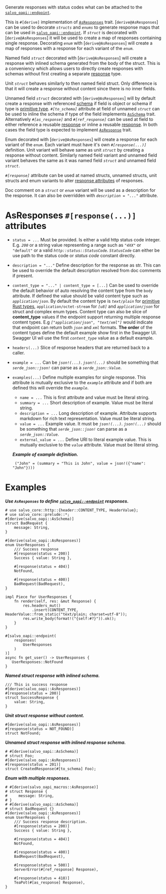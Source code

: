 Generate responses with status codes what
can be attached to the [`salvo_oapi::endpoint`][path_as_responses].

This is `#[derive]` implementation of [`AsResponses`][as_responses] trait. [`derive@AsResponses`]
can be used to decorate _`structs`_ and _`enums`_ to generate response maps that can be used in
[`salvo_oapi::endpoint`][path_as_responses]. If _`struct`_ is decorated with [`derive@AsResponses`] it will be
used to create a map of responses containing single response. Decorating _`enum`_ with
[`derive@AsResponses`] will create a map of responses with a response for each variant of the _`enum`_.

Named field _`struct`_ decorated with [`derive@AsResponses`] will create a response with inlined schema
generated from the body of the struct. This is a conveniency which allows users to directly
create responses with schemas without first creating a separate [response][as_response] type.

Unit _`struct`_ behaves similarly to then named field struct. Only difference is that it will create
a response without content since there is no inner fields.

Unnamed field _`struct`_ decorated with [`derive@AsResponses`] will by default create a response with
referenced [schema][to_schema] if field is object or schema if type is [primitive
type][primitive]. _`#[to_schema]`_ attribute at field of unnamed _`struct`_ can be used to inline
the schema if type of the field implements [`AsSchema`][to_schema] trait. Alternatively
_`#[as_response]`_ and _`#[ref_response]`_ can be used at field to either reference a reusable
[response][as_response] or inline a reusable [response][as_response]. In both cases the field
type is expected to implement [`AsResponse`][as_response] trait.


Enum decorated with [`derive@AsResponses`] will create a response for each variant of the _`enum`_.
Each variant must have it's own _`#[response(...)]`_ definition. Unit variant will behave same
as unit _`struct`_ by creating a response without content. Similarly named field variant and
unnamed field variant behaves the same as it was named field _`struct`_ and unnamed field
_`struct`_.

_`#[response]`_ attribute can be used at named structs, unnamed structs, unit structs and enum
variants to alter [response attributes](#intoresponses-response-attributes) of responses.

Doc comment on a _`struct`_ or _`enum`_ variant will be used as a description for the response.
It can also be overridden with _`description = "..."`_ attribute.

# AsResponses `#[response(...)]` attributes

* `status = ...` Must be provided. Is either a valid http status code integer. E.g. _`200`_ or a
  string value representing a range such as _`"4XX"`_ or `"default"` or a valid _`http::status::StatusCode`_.
  _`StatusCode`_ can either be use path to the status code or _status code_ constant directly.

* `description = "..."` Define description for the response as str. This can be used to
  override the default description resolved from doc comments if present.

* `content_type = "..." | content_type = [...]` Can be used to override the default behavior of auto resolving the content type
  from the `body` attribute. If defined the value should be valid content type such as
  _`application/json`_. By default the content type is _`text/plain`_ for
  [primitive Rust types][primitive], `application/octet-stream` for _`[u8]`_ and
  _`application/json`_ for struct and complex enum types.
  Content type can also be slice of **content_type** values if the endpoint support returning multiple
 response content types. E.g _`["application/json", "text/xml"]`_ would indicate that endpoint can return both
 _`json`_ and _`xml`_ formats. **The order** of the content types define the default example show first in
 the Swagger UI. Swagger UI wil use the first _`content_type`_ value as a default example.

* `headers(...)` Slice of response headers that are returned back to a caller.

* `example = ...` Can be _`json!(...)`_. _`json!(...)`_ should be something that
  _`serde_json::json!`_ can parse as a _`serde_json::Value`_.

* `examples(...)` Define multiple examples for single response. This attribute is mutually
  exclusive to the _`example`_ attribute and if both are defined this will override the _`example`_.
    * `name = ...` This is first attribute and value must be literal string.
    * `summary = ...` Short description of example. Value must be literal string.
    * `description = ...` Long description of example. Attribute supports markdown for rich text
      representation. Value must be literal string.
    * `value = ...` Example value. It must be _`json!(...)`_. _`json!(...)`_ should be something that
      _`serde_json::json!`_ can parse as a _`serde_json::Value`_.
    * `external_value = ...` Define URI to literal example value. This is mutually exclusive to
      the _`value`_ attribute. Value must be literal string.

     _**Example of example definition.**_
    ```text
     ("John" = (summary = "This is John", value = json!({"name": "John"})))
    ```

# Examples

_**Use `AsResponses` to define [`salvo_oapi::endpoint`][path] responses.**_
```
# use salvo_core::http::{header::CONTENT_TYPE, HeaderValue};
# use salvo_core::prelude::*;
#[derive(salvo_oapi::AsSchema)]
struct BadRequest {
    message: String,
}

#[derive(salvo_oapi::AsResponses)]
enum UserResponses {
    /// Success response
    #[response(status = 200)]
    Success { value: String },

    #[response(status = 404)]
    NotFound,

    #[response(status = 400)]
    BadRequest(BadRequest),
}

impl Piece for UserResponses {
    fn render(self, res: &mut Response) {
        res.headers_mut()
            .insert(CONTENT_TYPE, HeaderValue::from_static("text/plain; charset=utf-8"));
        res.write_body(format!("{self:#?}")).ok();
    }
}

#[salvo_oapi::endpoint(
    responses(
        UserResponses
    )
)]
async fn get_user() -> UserResponses {
   UserResponses::NotFound
}
```
_**Named struct response with inlined schema.**_
```
/// This is success response
#[derive(salvo_oapi::AsResponses)]
#[response(status = 200)]
struct SuccessResponse {
    value: String,
}
```

_**Unit struct response without content.**_
```
#[derive(salvo_oapi::AsResponses)]
#[response(status = NOT_FOUND)]
struct NotFound;
```

_**Unnamed struct response with inlined response schema.**_
```
# #[derive(salvo_oapi::AsSchema)]
# struct Foo;
#[derive(salvo_oapi::AsResponses)]
#[response(status = 201)]
struct CreatedResponse(#[to_schema] Foo);
```

_**Enum with multiple responses.**_
```
# #[derive(salvo_oapi_macros::AsResponse)]
# struct Response {
#     message: String,
# }
# #[derive(salvo_oapi::AsSchema)]
# struct BadRequest {}
#[derive(salvo_oapi::AsResponses)]
enum UserResponses {
    /// Success response description.
    #[response(status = 200)]
    Success { value: String },

    #[response(status = 404)]
    NotFound,

    #[response(status = 400)]
    BadRequest(BadRequest),

    #[response(status = 500)]
    ServerError(#[ref_response] Response),

    #[response(status = 418)]
    TeaPot(#[as_response] Response),
}
```

[as_responses]: trait.AsResponses.html
[to_schema]: trait.AsSchema.html
[as_response]: trait.AsResponse.html
[path_as_responses]: attr.path.html#responses-from-intoresponses
[primitive]: https://doc.rust-lang.org/std/primitive/index.html
[path]: macro@crate::path